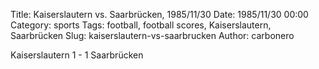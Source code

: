 Title: Kaiserslautern vs. Saarbrücken, 1985/11/30
Date: 1985/11/30 00:00
Category: sports
Tags: football, football scores, Kaiserslautern, Saarbrücken
Slug: kaiserslautern-vs-saarbrucken
Author: carbonero


Kaiserslautern 1 - 1 Saarbrücken

